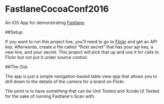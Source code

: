 # FastlaneCocoaConf2016

An iOS App for demonstrating [Fastlane](fastlane.tools).

##Setup

If you want to run this project live, you'll need to go to [Flickr](https://www.flickr.com/services/api/) and get an API key. Afterwards, create a file called “flickr.secret” that has your api key, a new line, and your secret. This project will pick that up and use it for calls to Flickr but not put it under source control.

##The Gist

The app is just a simple navigation-based table view app that allows you to drill down to the details of the camera for a brand on Flickr. 

The point is to have something that can be Unit Tested and Xcode UI Tested for the sake of running Fastlane's Scan with.
